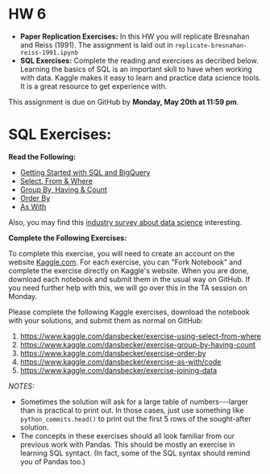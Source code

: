 # HW 6


 - **Paper Replication Exercises:** In this HW you will replicate Bresnahan and Reiss (1991). The assignment is laid out in `replicate-bresnahan-reiss-1991.ipynb`
 - **SQL Exercises:** Complete the reading and exercises as decribed below. Learning the basics of SQL is an important skill to have when working with data. Kaggle makes it easy to learn and practice data science tools. It is a great resource to get experience with.

This assignment is due on GitHub by **Monday, May 20th at 11:59 pm**.


# SQL Exercises:

**Read the Following:**

  - [Getting Started with SQL and BigQuery](https://www.kaggle.com/dansbecker/getting-started-with-sql-and-bigquery)
  - [Select, From & Where](https://www.kaggle.com/dansbecker/select-from-where)
  - [Group By, Having & Count](https://www.kaggle.com/dansbecker/group-by-having-count/)
  - [Order By](https://www.kaggle.com/dansbecker/order-by)
  - [As With](https://www.kaggle.com/dansbecker/as-with/code)


Also, you may find this [industry survey about data science](https://www.kaggle.com/surveys/2017) interesting.

**Complete the Following Exercises:**

To complete this exercise, you will need to create an account on the website [Kaggle.com](https://www.kaggle.com/). For each exercise, you can "Fork Notebook" and complete the exercise directly on Kaggle's website. When you are done, download each notebook and submit them in the usual way on GitHub. If you need further help with this, we will go over this in the TA session on Monday. 

Please complete the following Kaggle exercises, download the notebook with your solutions, and submit them as normal on GitHub:

  1. https://www.kaggle.com/dansbecker/exercise-using-select-from-where
  2. https://www.kaggle.com/dansbecker/exercise-group-by-having-count
  3. https://www.kaggle.com/dansbecker/exercise-order-by
  4. https://www.kaggle.com/dansbecker/exercise-as-with/code
  5. https://www.kaggle.com/dansbecker/exercise-joining-data

*NOTES:* 

  - Sometimes the solution will ask for a large table of numbers---larger than is practical to print out. In those cases, just use something like `python_commits.head()` to print out the first 5 rows of the sought-after solution.
  - The concepts in these exercises should all look familiar from our previous work with Pandas. This should be mostly an exercise in learning SQL syntact. (In fact, some of the SQL syntax should remind you of Pandas too.)